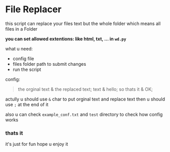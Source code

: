 # File Replacer

this script can replace your files text but the whole folder which means all files in a Folder

**you can set allowed extentions: like html, txt, ... in `wd.py`**

what u need:

- config file
- files folder path to submit changes
- run the script

config:

> the orginal
> text & the replaced text;
> text & hello;
> so thats it & OK;

actully u should use `&` char to put orginal text and replace text then u should use `;` at the end of it

also u can check `example_conf.txt` and `test` directory to check how config works

### thats it
it's just for fun hope u enjoy it


